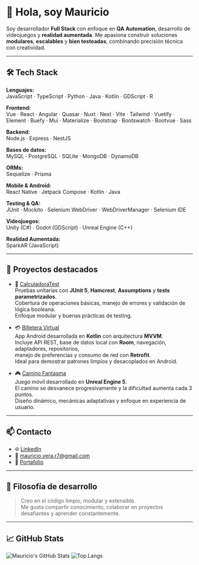 # 👋 Hola, soy Mauricio

Soy desarrollador **Full Stack** con enfoque en **QA Automation**, desarrollo de videojuegos y **realidad aumentada**. Me apasiona construir soluciones **modulares**, **escalables** y **bien testeadas**, combinando precisión técnica con creatividad.

---

## 🛠️ Tech Stack

**Lenguajes:**  
JavaScript · TypeScript · Python · Java · Kotlin · GDScript · R

**Frontend:**  
Vue · React · Angular · Quasar · Nuxt · Next · Vite · Tailwind · Vuetify · Element · Buefy · Mui · Materialize · Bootstrap · Bootswatch · Bootvue · Sass

**Backend:**  
Node.js · Express · NestJS

**Bases de datos:**  
MySQL · PostgreSQL · SQLite · MongoDB · DynamoDB

**ORMs:**  
Sequelize · Prisma

**Mobile & Android:**  
React Native · Jetpack Compose · Kotlin · Java

**Testing & QA:**  
JUnit · Mockito · Selenium WebDriver · WebDriverManager · Selenium IDE

**Videojuegos:**  
Unity (C#) · Godot (GDScript) · Unreal Engine (C++)

**Realidad Aumentada:**  
SparkAR (JavaScript)

---

## 🚀 Proyectos destacados

- 🧪 [CalculadoraTest](https://github.com/mauricioverar/calculatorjac)  
  Pruebas unitarias con **JUnit 5**, **Hamcrest**, **Assumptions** y **tests parametrizados**.  
  Cobertura de operaciones básicas, manejo de errores y validación de lógica booleana.  
  Enfoque modular y buenas prácticas de testing.

- 💳 [Billetera Virtual](https://github.com/mauricioverar/BilleteraVirtualKRoom)  
  App Android desarrollada en **Kotlin** con arquitectura **MVVM**.  
  Incluye API REST, base de datos local con **Room**, navegación, adaptadores, repositorios,  
  manejo de preferencias y consumo de red con **Retrofit**.  
  Ideal para demostrar patrones limpios y desacoplados en Android.

- 🎮 [Camino Fantasma](https://github.com/mauricioverar/Fastrun)  
  Juego móvil desarrollado en **Unreal Engine 5**.  
  El camino se desvanece progresivamente y la dificultad aumenta cada 3 puntos.  
  Diseño dinámico, mecánicas adaptativas y enfoque en experiencia de usuario.

---

## 📫 Contacto

- 🌐 [LinkedIn](https://linkedin.com/in/mauricio-vera-rodriguez)  
- 📧 mauricio.vera.r7@gmail.com  
- 🧪 [Portafolio](https://tranquil-entremet-96f58b.netlify.app/)

---

## 🧠 Filosofía de desarrollo

> Creo en el código limpio, modular y extensible.  
> Me gusta compartir conocimiento, colaborar en proyectos desafiantes y aprender constantemente.

---

## 📈 GitHub Stats

![Mauricio's GitHub Stats](https://github-readme-stats.vercel.app/api?username=mauricioverar&show_icons=true&theme=radical)
![Top Langs](https://github-readme-stats.vercel.app/api/top-langs/?username=mauricioverar&layout=compact&theme=radical)

